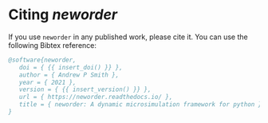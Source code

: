# Citing *neworder*

If you use `neworder` in any published work, please cite it. You can use the following Bibtex reference:

```bibtex
@software{neworder,
   doi = { {{ insert_doi() }} },
   author = { Andrew P Smith },
   year = { 2021 },
   version = { {{ insert_version() }} },
   url = { https://neworder.readthedocs.io/ },
   title = { neworder: A dynamic microsimulation framework for python }
}
```
